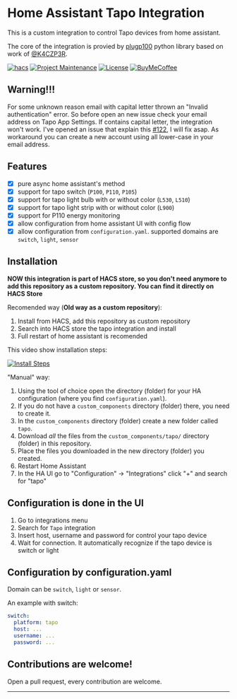 # Home Assistant Tapo Integration

This is a custom integration to control Tapo devices from home assistant.

The core of the integration is provied by [plugp100](https://github.com/petretiandrea/plugp100) python library based on work of [@K4CZP3R](https://github.com/K4CZP3R/tapo-p100-python).

<!--- [![GitHub Release][releases-shield]][releases] -->
<!--- [![GitHub Activity][commits-shield]][commits] -->


<!--- [![pre-commit][pre-commit-shield]][pre-commit] -->
<!--- [![Black][black-shield]][black] -->

[![hacs][hacsbadge]][hacs]
[![Project Maintenance][maintenance-shield]][user_profile]
[![License][license-shield]](LICENSE)
[![BuyMeCoffee][buymecoffeebadge]][buymecoffee]

## Warning!!!
For some unknown reason email with capital letter thrown an "Invalid authentication" error. So before open an new issue check your email address on Tapo App Settings. If contains capital letter, the integration won't work. I've opened an issue that explain this [#122](https://github.com/petretiandrea/home-assistant-tapo-p100/issues/122), I will fix asap. As workaround you can create a new account using all lower-case in your email address.


## Features

- [x] pure async home assistant's method
- [x] support for tapo switch (`P100`, `P110`, `P105`) 
- [x] support for tapo light bulb with or without color (`L530`, `L510`)
- [x] support for tapo light strip with or without color (`L900`) 
- [x] support for P110 energy monitoring 
- [x] allow configuration from home assistant UI with config flow
- [x] allow configuration from `configuration.yaml`. supported domains are `switch`, `light`, `sensor`

## Installation
**NOW this integration is part of HACS store, so you don't need anymore to add this repository as a custom repository. You can find it directly on HACS Store**

Recomended way (**Old way as a custom repository**):

1. Install from HACS, add this repository as custom repository
2. Search into HACS store the tapo integration and install
3. Full restart of home assistant is recomended

This video show installation steps:

[![Install Steps](http://img.youtube.com/vi/KSYldphgE5A/0.jpg)](https://youtu.be/KSYldphgE5A)

"Manual" way:

1. Using the tool of choice open the directory (folder) for your HA configuration (where you find `configuration.yaml`).
2. If you do not have a `custom_components` directory (folder) there, you need to create it.
3. In the `custom_components` directory (folder) create a new folder called `tapo`.
4. Download _all_ the files from the `custom_components/tapo/` directory (folder) in this repository.
5. Place the files you downloaded in the new directory (folder) you created.
6. Restart Home Assistant
7. In the HA UI go to "Configuration" -> "Integrations" click "+" and search for "tapo"

## Configuration is done in the UI

1. Go to integrations menu
2. Search for `Tapo` integration
3. Insert host, username and password for control your tapo device
4. Wait for connection. It automatically recognize if the tapo device is switch or light
<!---->

## Configuration by configuration.yaml
Domain can be `switch`, `light` or `sensor`.

An example with switch:
```yaml
switch:
  platform: tapo
  host: ...
  username: ...
  password: ...
```

## Contributions are welcome!

Open a pull request, every contribution are welcome.

---

[integration_blueprint]: https://github.com/custom-components/integration_blueprint
[black]: https://github.com/psf/black
[black-shield]: https://img.shields.io/badge/code%20style-black-000000.svg?style=for-the-badge
[buymecoffee]: https://www.buymeacoffee.com/petretiandrea
[buymecoffeebadge]: https://www.buymeacoffee.com/assets/img/custom_images/yellow_img.png
[commits-shield]: https://img.shields.io/github/commit-activity/y/petretiandrea/tapo.svg?style=for-the-badge
[commits]: https://github.com/petretiandrea/tapo/commits/main
[hacs]: https://github.com/petretiandrea/home-assistant-tapo-p100
[hacsbadge]: https://img.shields.io/badge/HACS-Default-41BDF5.svg?style=for-the-badge
[discord]: https://discord.gg/Qa5fW2R
[discord-shield]: https://img.shields.io/discord/330944238910963714.svg?style=for-the-badge
[exampleimg]: example.png
[forum-shield]: https://img.shields.io/badge/community-forum-brightgreen.svg?style=for-the-badge
[forum]: https://community.home-assistant.io/
[license-shield]: https://img.shields.io/github/license/petretiandrea/home-assistant-tapo-p100.svg
[maintenance-shield]: https://img.shields.io/badge/maintainer-%40petretiandrea-blue.svg
[pre-commit]: https://github.com/pre-commit/pre-commit
[pre-commit-shield]: https://img.shields.io/badge/pre--commit-enabled-brightgreen?style=for-the-badge
[releases-shield]: https://img.shields.io/github/release/petretiandrea/tapo.svg?style=for-the-badge
[releases]: https://github.com/petretiandrea/home-assistant-tapo-p100/releases
[user_profile]: https://github.com/petretiandrea
